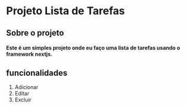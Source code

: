 # Projeto Lista de Tarefas

## Sobre o projeto

#### Este é um simples projeto onde eu faço uma lista de tarefas usando o framework nextjs.

## funcionalidades
<ol>
    <li>Adicionar</li>
    <li>Editar</li>
    <li>Excluir</li>
</ol>
